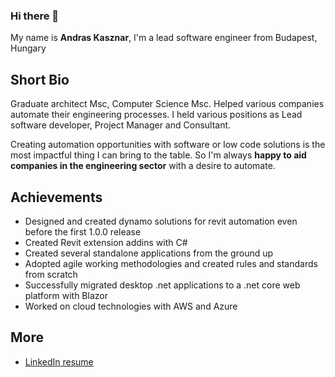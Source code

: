 ### Hi there 👋


My name is **Andras Kasznar**, I'm a lead software engineer from Budapest, Hungary


## Short Bio

Graduate architect Msc, Computer Science Msc.
Helped various companies automate their engineering processes. 
I held various positions as Lead software developer, Project Manager and Consultant.

Creating automation opportunities with software or low code solutions is the most impactful thing I can bring to the table. So I'm always **happy to aid companies in the engineering sector** with a desire to automate.


## Achievements

- Designed and created dynamo solutions for revit automation even before the first 1.0.0 release
- Created Revit extension addins with C#
- Created several standalone applications from the ground up
- Adopted agile working methodologies and created rules and standards from scratch
- Successfully migrated desktop .net applications to a .net core web platform with Blazor
- Worked on cloud technologies with AWS and Azure

## More

* [LinkedIn resume](https://www.linkedin.com/in/andraskasznar/)



<!--
**kasznare/kasznare** is a ✨ _special_ ✨ repository because its `README.md` (this file) appears on your GitHub profile.

Here are some ideas to get you started:

- 🔭 I’m currently working on ...
- 🌱 I’m currently learning ...
- 👯 I’m looking to collaborate on ...
- 🤔 I’m looking for help with ...
- 💬 Ask me about ...
- 📫 How to reach me: ...
- 😄 Pronouns: ...
- ⚡ Fun fact: ...
-->
